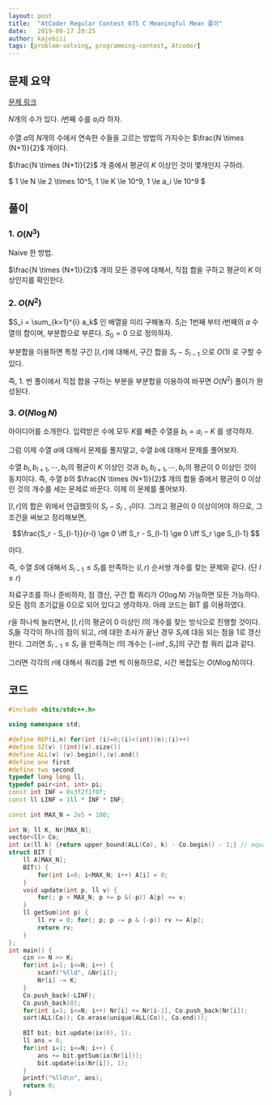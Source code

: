 ```yaml
---
layout: post
title:  "AtCoder Regular Contest 075 C Meaningful Mean 풀이"
date:   2019-09-17 20:25
author: kajebiii
tags: [problem-solving, programming-contest, Atcoder]
---
```


## 문제 요약
[문제 링크](https://atcoder.jp/contests/arc075/tasks/arc075_c)

$N$개의 수가 있다. $i$번째 수를 $a_i$라 하자.

수열 $a$의 $N$개의 수에서 연속한 수들을 고르는 방법의 가지수는 $\frac{N \times (N+1)}{2}$ 개이다.

$\frac{N \times (N+1)}{2}$ 개 중에서 평균이 $K$ 이상인 것이 몇개인지 구하라.

$ 1 \le N \le 2 \times 10^5, 1 \le K \le 10^9, 1 \le a_i \le 10^9 $

## 풀이
### 1. $O(N^3)$
Naive 한 방법.

$\frac{N \times (N+1)}{2}$ 개의 모든 경우에 대해서, 직접 합을 구하고 평균이 $K$ 이상인지를 확인한다.

### 2. $O(N^2)$

$S_i = \sum_{k=1}^{i} a_k$ 인 배열을 미리 구해놓자. $S_i$는 $1$번째 부터 $i$번째의 $a$ 수열의 합이며, 부분합으로 부른다. $S_0 = 0$ 으로 정의하자.

부분합을 이용하면 특정 구간 $[l, r]$에 대해서, 구간 합을 $S_r - S_{l-1}$ 으로 $O(1)$ 로 구할 수 있다.

즉, 1. 번 풀이에서 직접 합을 구하는 부분을 부분합을 이용하여 바꾸면 $O(N^2)$ 풀이가 완성된다.

### 3. $O(N \log N)$
아이디어를 소개한다. 입력받은 수에 모두 $K$를 빼준 수열을 $b_i = a_i - K$ 를 생각하자.

그럼 이제 수열 $a$에 대해서 문제를 풀지말고, 수열 $b$에 대해서 문제를 풀어보자.

수열 $b_l, b_{l+1}, \cdots, b_{r}$의 평균이 $K$ 이상인 것과 $b_l, b_{l+1}, \cdots, b_{r}$의 평균이 $0$ 이상인 것이 동치이다.
  즉, 수열 $b$의 $\frac{N \times (N+1)}{2}$ 개의 합들 중에서 평균이 $0$ 이상인 것의 개수를 세는 문제로 바꾼다.
	이제 이 문제를 풀어보자.

$[l, r]$의 합은 위에서 언급했듯이 $S_r - S_{l-1}$이다. 그리고 평균이 $0$ 이상이어야 하므로, 그 조건을 써보고 정리해보면,

$$\frac{S_r - S_{l-1}}{r-l} \ge 0 \iff S_r - S_{l-1} \ge 0 \iff S_r \ge S_{l-1} $$

이다.

즉, 수열 $S$에 대해서 $S_{l-1} \le S_{r}$를 만족하는 $(l, r)$ 순서쌍 개수를 찾는 문제와 같다. (단 $l \le r$)

자료구조를 하나 준비하자, 점 갱신, 구간 합 쿼리가 $O(\log N)$ 가능하면 모든 가능하다. 
  모든 점의 초기값을 $0$으로 되어 있다고 생각하자.
  아래 코드는 BIT 를 이용하였다.

$r$을 하나씩 늘리면서, $[l, r]$의 평균이 $0$ 이상인 $l$의 개수를 찾는 방식으로 진행할 것이다. 
  $S_i$들 각각이 하나의 점이 되고, $r$에 대한 조사가 끝난 경우 $S_r$에 대응 되는 점을 $1$로 갱신한다.
  그러면 $S_{l-1} \le S_r$ 을 만족하는 $l$의 개수는 $[-\inf, S_r]$의 구간 합 쿼리 값과 같다.

그러면 각각의 $r$에 대해서 쿼리를 $2$번 씩 이용하므로, 시간 복잡도는 $O (N \log N)$이다.


## 코드
```cpp
#include <bits/stdc++.h>
 
using namespace std;
 
#define REP(i,n) for(int (i)=0;(i)<(int)(n);(i)++)
#define SZ(v) ((int)(v).size())
#define ALL(v) (v).begin(),(v).end()
#define one first
#define two second
typedef long long ll;
typedef pair<int, int> pi;
const int INF = 0x3f2f1f0f;
const ll LINF = 1ll * INF * INF;
 
const int MAX_N = 2e5 + 100;
 
int N; ll K, Nr[MAX_N];
vector<ll> Co;
int ix(ll k) {return upper_bound(ALL(Co), k) - Co.begin() - 1;} // equal less (max index)
struct BIT {
	ll A[MAX_N];
	BIT() {
		for(int i=0; i<MAX_N; i++) A[i] = 0;
	}
	void update(int p, ll v) {
		for(; p < MAX_N; p += p &(-p)) A[p] += v;
	}
	ll getSum(int p) {
		ll rv = 0; for(; p; p -= p & (-p)) rv += A[p];
		return rv;
	}
};
int main() {
	cin >> N >> K; 
	for(int i=1; i<=N; i++) {
		scanf("%lld", &Nr[i]);
		Nr[i] -= K;
	}
	Co.push_back(-LINF);
	Co.push_back(0);
	for(int i=1; i<=N; i++) Nr[i] += Nr[i-1], Co.push_back(Nr[i]);
	sort(ALL(Co)); Co.erase(unique(ALL(Co)), Co.end());
 
	BIT bit; bit.update(ix(0), 1);
	ll ans = 0;
	for(int i=1; i<=N; i++) {
		ans += bit.getSum(ix(Nr[i]));
		bit.update(ix(Nr[i]), 1);
	}
	printf("%lld\n", ans);
	return 0;
}
```
